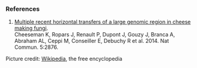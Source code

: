 ### References

1.  [Multiple recent horizontal transfers of a large genomic region in
    cheese making fungi](http://europepmc.org/abstract/MED/24407037).\
    Cheeseman K, Ropars J, Renault P, Dupont J, Gouzy J, Branca A,
    Abraham AL, Ceppi M, Conseiller E, Debuchy R et al. 2014. Nat
    Commun. 5:2876.

Picture credit:
[Wikipedia](https://commons.wikimedia.org/wiki/File:Pcamemberti.jpg),
the free encyclopedia
